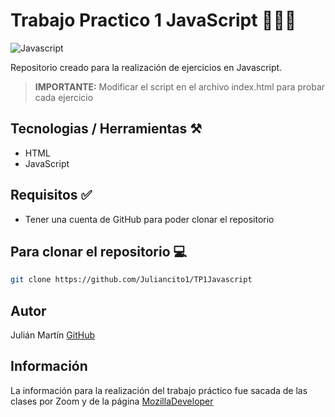 # Trabajo Practico 1 JavaScript 👨🏻‍💻

![Javascript](https://upload.wikimedia.org/wikipedia/commons/thumb/9/99/Unofficial_JavaScript_logo_2.svg/640px-Unofficial_JavaScript_logo_2.svg.png)

Repositorio creado para la realización de ejercicios en Javascript.

>**IMPORTANTE:** Modificar el script en el archivo index.html para probar cada ejercicio

## Tecnologias / Herramientas ⚒️

- HTML
- JavaScript

## Requisitos ✅
- Tener una cuenta de GitHub para poder clonar el repositorio

## Para clonar el repositorio 💻

```bash
git clone https://github.com/Juliancito1/TP1Javascript
```

## Autor 
Julián Martín [GitHub](https://github.com/Juliancito1)

## Información
La información para la realización del trabajo práctico fue sacada de las clases por Zoom y de la página [MozillaDeveloper](https://developer.mozilla.org/es/)
